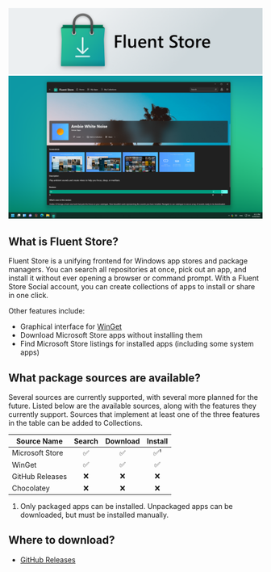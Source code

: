 ![Fluent Store](.community/LogoHero_Banner.png)
![Fluent Store](.community/Hero.png?raw=true)

## What is Fluent Store?
Fluent Store is a unifying frontend for Windows app stores and package managers. You can search all repositories at once, pick out an app, and install it without ever opening a browser or command prompt. With a Fluent Store Social account, you can create collections of apps to install or share in one click.

Other features include:
- Graphical interface for [WinGet](https://github.com/microsoft/winget-cli)
- Download Microsoft Store apps without installing them
- Find Microsoft Store listings for installed apps (including some system apps)

## What package sources are available?
Several sources are currently supported, with several more planned for the future. Listed below are the available sources, along with the features they currently support. Sources that implement at least one of the three features in the table can be added to Collections.

| Source Name       | Search | Download | Install
---                 | :---:  | :---:    | :---:
| Microsoft Store   | ✅     | ✅      | ✅¹ |
| WinGet            | ✅     | ✅      | ✅  |
| GitHub Releases   | ❌     | ❌      | ❌  |
| Chocolatey        | ❌     | ❌      | ❌  |

1.  Only packaged apps can be installed. Unpackaged apps can be downloaded, but must be installed manually.

## Where to download?
- [GitHub Releases](https://github.com/yoshiask/FluentStore/releases)
